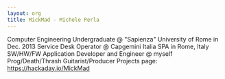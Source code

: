 ```yaml
---
layout: org
title: MickMad - Michele Perla
---
```

Computer Engineering Undergraduate @ "Sapienza" University of Rome in Dec. 2013 
Service Desk Operator @ Capgemini Italia SPA in Rome, Italy 
SW/HW/FW Application Developer and Engineer @ myself
Prog/Death/Thrash Guitarist/Producer
Projects page: https://hackaday.io/MickMad